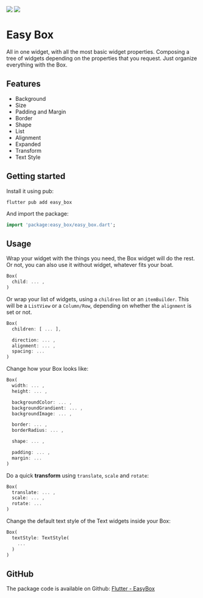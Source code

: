 ![](https://img.shields.io/badge/pub.dev-easy__box-blue?link=https://pub.dev/packages/easy_box)
![](https://img.shields.io/badge/GitHub-EasyBox--flutter-blue?link=https://github.com/DrafaKiller/EasyBox-flutter&logo=github)

# Easy Box

All in one widget, with all the most basic widget properties. Composing a tree of widgets depending on the properties that you request. Just organize everything with the Box.

## Features

* Background
* Size
* Padding and Margin
* Border
* Shape
* List
* Alignment
* Expanded
* Transform
* Text Style

## Getting started

Install it using pub:
```
flutter pub add easy_box
```

And import the package:
```dart
import 'package:easy_box/easy_box.dart';
```

## Usage

Wrap your widget with the things you need, the Box widget will do the rest.
Or not, you can also use it without widget, whatever fits your boat.

```dart
Box(
  child: ... ,
)
```

Or wrap your list of widgets, using a `children` list or an `itemBuilder`. This will be a `ListView` or a `Column/Row`, depending on whether the `alignment` is set or not.

```dart
Box(
  children: [ ... ],

  direction: ... ,
  alignment: ... ,
  spacing: ...
)
```

Change how your Box looks like:

```dart
Box(
  width: ... ,
  height: ... ,

  backgroundColor: ... ,
  backgroundGrandient: ... ,
  backgroundImage: ... ,

  border: ... ,
  borderRadius: ... ,

  shape: ... ,

  padding: ... ,
  margin: ...
)
```

Do a quick **transform** using `translate`, `scale` and `rotate`:

```dart
Box(
  translate: ... ,
  scale: ... ,
  rotate: ...
)
```

Change the default text style of the Text widgets inside your Box:

```dart
Box(
  textStyle: TextStyle(
    ...
  )
)
```

## GitHub

The package code is available on Github: [Flutter - EasyBox](https://github.com/DrafaKiller/EasyBox-flutter)
